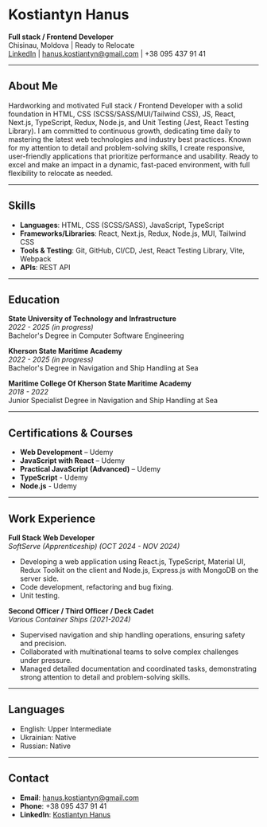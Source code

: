 # Kostiantyn Hanus

**Full stack / Frontend Developer**  
Chisinau, Moldova | Ready to Relocate  
[LinkedIn](https://www.linkedin.com/in/hanuskostiantyn/) | hanus.kostiantyn@gmail.com | +38 095 437 91 41

---

## About Me

Hardworking and motivated Full stack / Frontend Developer with a solid foundation in HTML, CSS (SCSS/SASS/MUI/Tailwind CSS), JS, React, Next.js, TypeScript, Redux, Node.js, and Unit Testing (Jest, React Testing Library). I am committed to continuous growth, dedicating time daily to mastering the latest web technologies and industry best practices. Known for my attention to detail and problem-solving skills, I create responsive, user-friendly applications that prioritize performance and usability. Ready to excel and make an impact in a dynamic, fast-paced environment, with full flexibility to relocate as needed.

---

## Skills

- **Languages**: HTML, CSS (SCSS/SASS), JavaScript, TypeScript
- **Frameworks/Libraries**: React, Next.js, Redux, Node.js, MUI, Tailwind CSS
- **Tools & Testing**: Git, GitHub, CI/CD, Jest, React Testing Library, Vite, Webpack
- **APIs**: REST API
---

## Education

**State University of Technology and Infrastructure**  
*2022 - 2025 (in progress)*  
Bachelor's Degree in Computer Software Engineering

**Kherson State Maritime Academy**  
*2022 - 2025 (in progress)*  
Bachelor's Degree in Navigation and Ship Handling at Sea

**Maritime College Of Kherson State Maritime Academy**  
*2018 - 2022*  
Junior Specialist Degree in Navigation and Ship Handling at Sea

---

## Certifications & Courses

- **Web Development** – Udemy  
- **JavaScript with React** – Udemy  
- **Practical JavaScript (Advanced)** – Udemy
- **TypeScript** - Udemy
- **Node.js** - Udemy

---

## Work Experience

**Full Stack Web Developer**  
*SoftServe (Apprenticeship) (OCT 2024 - NOV 2024)*  
- Developing a web application using React.js, TypeScript, Material UI, Redux Toolkit on the client and Node.js, Express.js with MongoDB on the server side.
- Code development, refactoring and bug fixing.
- Unit testing.


**Second Officer / Third Officer / Deck Cadet**  
*Various Container Ships (2021-2024)*  
- Supervised navigation and ship handling operations, ensuring safety and precision.  
- Collaborated with multinational teams to solve complex challenges under pressure.  
- Managed detailed documentation and coordinated tasks, demonstrating strong attention to detail and problem-solving skills.

---

## Languages

- English: Upper Intermediate  
- Ukrainian: Native  
- Russian: Native  

---

## Contact

- **Email**: hanus.kostiantyn@gmail.com  
- **Phone**: +38 095 437 91 41  
- **LinkedIn**: [Kostiantyn Hanus](https://www.linkedin.com/in/hanuskostiantyn/)
